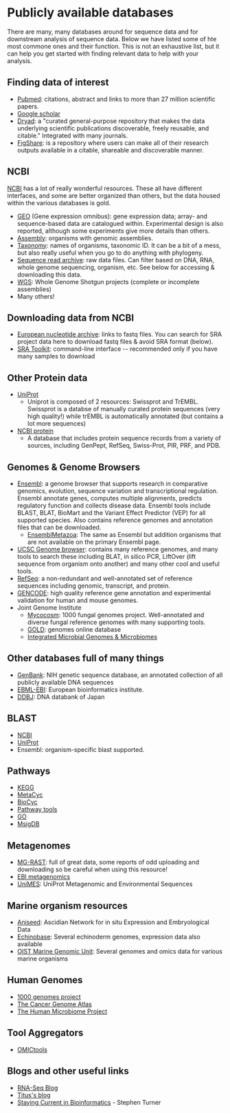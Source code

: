 # Publicly available databases
There are many, many databases around for sequence data and for downstream analysis of sequence data. Below we have listed some of hte most commone ones and their function. This is not an exhaustive list, but it can help you get started with finding relevant data to help with your analysis.

## Finding data of interest
* [Pubmed](https://www.ncbi.nlm.nih.gov/pubmed): citations, abstract and links to more than 27 million scientific papers.
* [Google scholar](https://scholar.google.se)
* [Dryad](https://datadryad.org/): a "curated general-purpose repository that makes the data underlying scientific publications discoverable, freely reusable, and citable." Integrated with many journals.
* [FigShare](https://figshare.com/): is a repository where users can make all of their research outputs available in a citable, shareable and discoverable manner.

## NCBI
[NCBI](https://www.ncbi.nlm.nih.gov) has a lot of really wonderful resources. These all have different interfaces, and some are better organized than others, but the data housed within the various databases is gold. 
+ [GEO](https://www.ncbi.nlm.nih.gov/geo/) (Gene expression omnibus): gene expression data; array- and sequence-based data are catalogued within. Experimental design is also reported, although some experiments give more details than others. 
+ [Assembly](https://www.ncbi.nlm.nih.gov/assembly/): organisms with genomic assemblies.
+ [Taxonomy](https://www.ncbi.nlm.nih.gov/taxonomy): names of organisms, taxonomic ID. It can be a bit of a mess, but also really useful when you go to do anything with phylogeny.
+ [Sequence read archive](https://www.ncbi.nlm.nih.gov/sra): raw data files. Can filter based on DNA, RNA, whole genome sequencing, organism, etc. See below for accessing & downloading this data.
+  [WGS](https://www.ncbi.nlm.nih.gov/genbank/wgs/): Whole Genome Shotgun projects (complete or incomplete assemblies)
+  Many others!


## Downloading data from NCBI
+ [European nucleotide archive](http://www.ebi.ac.uk/ena): links to fastq files. You can search for SRA project data here to download fastq files & avoid SRA format (below).
+ [SRA Toolkit](https://trace.ncbi.nlm.nih.gov/Traces/sra/sra.cgi?view=software): command-line interface -- recommended only if you have many samples to download

## Other Protein data
+ [UniProt](http://www.uniprot.org)
    + Uniprot is composed of 2 resources: Swissprot and TrEMBL. Swissprot is a databse of manually curated protein sequences (very high quality!) while trEMBL is automatically annotated (but contains a lot more sequences)
+ [NCBI protein](https://www.ncbi.nlm.nih.gov/protein/)
    + A database that includes protein sequence records from a variety of sources, including GenPept, RefSeq, Swiss-Prot, PIR, PRF, and PDB.

## Genomes & Genome Browsers
+ [Ensembl](http://www.ensembl.org/index.html): a genome browser that supports research in comparative genomics, evolution, sequence variation and transcriptional regulation. Ensembl annotate genes, computes multiple alignments, predicts regulatory function and collects disease data. Ensembl tools include BLAST, BLAT, BioMart and the Variant Effect Predictor (VEP) for all supported species. Also contains reference genomes and annotation files that can be downloaded.
    + [EnsemblMetazoa](http://metazoa.ensembl.org/index.html): The same as Ensembl but addition organisms that are not available on the primary Ensembl page.
+ [UCSC Genome browser](https://genome.ucsc.edu): contains many reference genomes, and many tools to search these including BLAT, in silico PCR, LiftOver (lift sequence from organism onto another) and many other cool and useful tools.
+ [RefSeq](https://www.ncbi.nlm.nih.gov/refseq/): a non-redundant and well-annotated set of reference sequences including genomic, transcript, and protein.
+ [GENCODE](http://www.gencodegenes.org): high quality reference gene annotation and experimental validation for human and mouse genomes.
+ Joint Genome Institute
    + [Mycocosm](http://genome.jgi.doe.gov/programs/fungi/index.jsf): 1000 fungal genomes project. Well-annotated and diverse fungal reference genomes with many supporting tools.
    + [GOLD](https://gold.jgi.doe.gov/): genomes online database
    + [Integrated Microbial Genomes & Microbiomes](https://img.jgi.doe.gov/)

## Other databases full of many things
+ [GenBank](https://www.ncbi.nlm.nih.gov/genbank/): NIH genetic sequence database, an annotated collection of all publicly available DNA sequences
+ [EBML-EBI](http://www.ebi.ac.uk/): European bioinformatics institute. 
+ [DDBJ](http://www.ddbj.nig.ac.jp/): DNA databank of Japan



## BLAST
+ [NCBI](https://blast.ncbi.nlm.nih.gov/Blast.cgi)
+ [UniProt](http://www.uniprot.org/blast/)
+ Ensembl: organism-specific blast supported. 

## Pathways
+ [KEGG](http://www.genome.jp/kegg/pathway.html)
+ [MetaCyc](https://metacyc.org/)
+ [BioCyc](https://biocyc.org/)
+ [Pathway tools](http://brg.ai.sri.com/ptools/)
+ [GO](http://www.geneontology.org)
+ [MsigDB](http://software.broadinstitute.org/gsea/msigdb)

## Metagenomes
+ [MG-RAST](http://metagenomics.anl.gov/): full of great data, some reports of odd uploading and downloading so be careful when using this resource!
+ [EBI metagenomics](https://www.ebi.ac.uk/metagenomics/)
+ [UniMES](http://www.uniprot.org/help/unimes): UniProt Metagenomic and Environmental Sequences

## Marine organism resources 
- [Aniseed](www.aniseed.cnrs.fr): Ascidian Network for in situ Expression and Embryological Data
- [Echinobase](http://www.echinobase.org/Echinobase/): Several echinoderm genomes, expression data also available 
- [OIST Marine Genomic Unit](http://marinegenomics.oist.jp/cots/gallery): Several genomes and omics data for various marine organisms

## Human Genomes
+ [1000 genomes project](http://www.internationalgenome.org/data/)
+ [The Cancer Genome Atlas](https://cancergenome.nih.gov/)
+ [The Human Microbiome Project](http://hmpdacc.org/)

## Tool Aggregators
* [OMICtools](https://omictools.com/)

## Blogs and other useful links
* [RNA-Seq Blog](http://www.rna-seqblog.com/)
* [Titus's blog](http://ivory.idyll.org/blog/)
* [Staying Current in Bioinformatics](http://www.gettinggeneticsdone.com/2017/02/staying-current-in-bioinformatics-genomics-2017.html) - Stephen Turner
